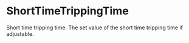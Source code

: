 ShortTimeTrippingTime
=====================

Short time tripping time. The set value of the short time tripping time if adjustable.
